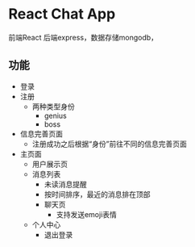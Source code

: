 # React Chat App

前端React
后端express，数据存储mongodb，


## 功能

  * 登录
  * 注册
    * 两种类型身份
      * genius
      * boss
  * 信息完善页面
    * 注册成功之后根据“身份”前往不同的信息完善页面
  * 主页面
    * 用户展示页
    * 消息列表
      * 未读消息提醒
      * 按时间排序，最近的消息排在顶部
      * 聊天页
        * 支持发送emoji表情
    * 个人中心
      * 退出登录